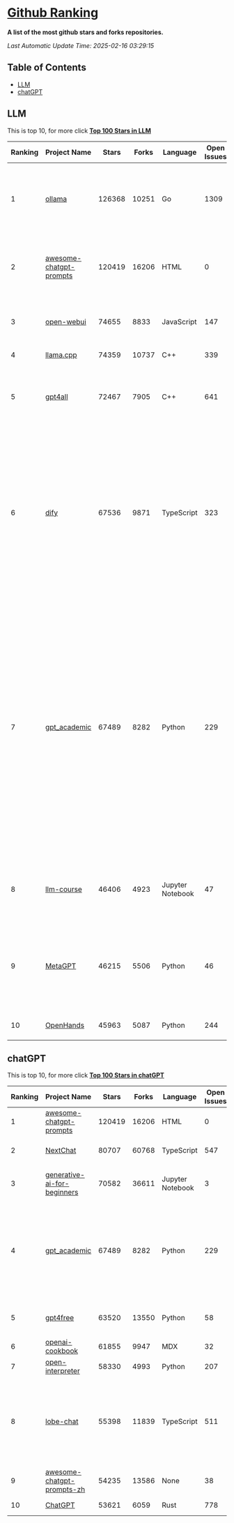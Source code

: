 [Github Ranking](./README.md)
==========

**A list of the most github stars and forks repositories.**

*Last Automatic Update Time: 2025-02-16 03:29:15*

## Table of Contents
 * [LLM](#LLM)
 * [chatGPT](#chatGPT)

## LLM

This is top 10, for more click **[Top 100 Stars in LLM](Top100/LLM.md)**

| Ranking | Project Name | Stars | Forks | Language | Open Issues | Description | Last Commit |
| ------- | ------------ | ----- | ----- | -------- | ----------- | ----------- | ----------- |
| 1 | [ollama](https://github.com/ollama/ollama) | 126368 | 10251 | Go | 1309 | Get up and running with Llama 3.3, DeepSeek-R1, Phi-4, Gemma 2, and other large language models. | 2025-02-15T20:38:24Z |
| 2 | [awesome-chatgpt-prompts](https://github.com/f/awesome-chatgpt-prompts) | 120419 | 16206 | HTML | 0 | This repo includes ChatGPT prompt curation to use ChatGPT and other LLM tools better. | 2025-02-13T09:27:16Z |
| 3 | [open-webui](https://github.com/open-webui/open-webui) | 74655 | 8833 | JavaScript | 147 | User-friendly AI Interface (Supports Ollama, OpenAI API, ...) | 2025-02-16T03:27:27Z |
| 4 | [llama.cpp](https://github.com/ggml-org/llama.cpp) | 74359 | 10737 | C++ | 339 | LLM inference in C/C++ | 2025-02-15T19:23:22Z |
| 5 | [gpt4all](https://github.com/nomic-ai/gpt4all) | 72467 | 7905 | C++ | 641 | GPT4All: Run Local LLMs on Any Device. Open-source and available for commercial use. | 2025-02-14T22:45:52Z |
| 6 | [dify](https://github.com/langgenius/dify) | 67536 | 9871 | TypeScript | 323 | Dify is an open-source LLM app development platform. Dify's intuitive interface combines AI workflow, RAG pipeline, agent capabilities, model management, observability features and more, letting you quickly go from prototype to production. | 2025-02-15T04:19:02Z |
| 7 | [gpt_academic](https://github.com/binary-husky/gpt_academic) | 67489 | 8282 | Python | 229 | 为GPT/GLM等LLM大语言模型提供实用化交互接口，特别优化论文阅读/润色/写作体验，模块化设计，支持自定义快捷按钮&函数插件，支持Python和C++等项目剖析&自译解功能，PDF/LaTex论文翻译&总结功能，支持并行问询多种LLM模型，支持chatglm3等本地模型。接入通义千问, deepseekcoder, 讯飞星火, 文心一言, llama2, rwkv, claude2, moss等。 | 2025-02-12T16:20:25Z |
| 8 | [llm-course](https://github.com/mlabonne/llm-course) | 46406 | 4923 | Jupyter Notebook | 47 | Course to get into Large Language Models (LLMs) with roadmaps and Colab notebooks. | 2025-01-22T22:32:51Z |
| 9 | [MetaGPT](https://github.com/geekan/MetaGPT) | 46215 | 5506 | Python | 46 | 🌟 The Multi-Agent Framework: First AI Software Company, Towards Natural Language Programming | 2025-02-14T09:21:01Z |
| 10 | [OpenHands](https://github.com/All-Hands-AI/OpenHands) | 45963 | 5087 | Python | 244 | 🙌 OpenHands: Code Less, Make More | 2025-02-15T20:08:04Z |


## chatGPT

This is top 10, for more click **[Top 100 Stars in chatGPT](Top100/chatGPT.md)**

| Ranking | Project Name | Stars | Forks | Language | Open Issues | Description | Last Commit |
| ------- | ------------ | ----- | ----- | -------- | ----------- | ----------- | ----------- |
| 1 | [awesome-chatgpt-prompts](https://github.com/f/awesome-chatgpt-prompts) | 120419 | 16206 | HTML | 0 | This repo includes ChatGPT prompt curation to use ChatGPT and other LLM tools better. | 2025-02-13T09:27:16Z |
| 2 | [NextChat](https://github.com/ChatGPTNextWeb/NextChat) | 80707 | 60768 | TypeScript | 547 | ✨ Light and Fast AI Assistant. Support: Web \| iOS \| MacOS \| Android \|  Linux \| Windows | 2025-02-16T03:25:22Z |
| 3 | [generative-ai-for-beginners](https://github.com/microsoft/generative-ai-for-beginners) | 70582 | 36611 | Jupyter Notebook | 3 | 21 Lessons, Get Started Building with Generative AI  🔗 https://microsoft.github.io/generative-ai-for-beginners/ | 2025-02-14T01:24:41Z |
| 4 | [gpt_academic](https://github.com/binary-husky/gpt_academic) | 67489 | 8282 | Python | 229 | 为GPT/GLM等LLM大语言模型提供实用化交互接口，特别优化论文阅读/润色/写作体验，模块化设计，支持自定义快捷按钮&函数插件，支持Python和C++等项目剖析&自译解功能，PDF/LaTex论文翻译&总结功能，支持并行问询多种LLM模型，支持chatglm3等本地模型。接入通义千问, deepseekcoder, 讯飞星火, 文心一言, llama2, rwkv, claude2, moss等。 | 2025-02-12T16:20:25Z |
| 5 | [gpt4free](https://github.com/xtekky/gpt4free) | 63520 | 13550 | Python | 58 | The official gpt4free repository \| various collection of powerful language models \| o3 mini and deepseek r1 | 2025-02-12T17:26:25Z |
| 6 | [openai-cookbook](https://github.com/openai/openai-cookbook) | 61855 | 9947 | MDX | 32 | Examples and guides for using the OpenAI API | 2025-02-14T17:14:19Z |
| 7 | [open-interpreter](https://github.com/OpenInterpreter/open-interpreter) | 58330 | 4993 | Python | 207 | A natural language interface for computers | 2025-01-24T13:02:04Z |
| 8 | [lobe-chat](https://github.com/lobehub/lobe-chat) | 55398 | 11839 | TypeScript | 511 | 🤯 Lobe Chat - an open-source, modern-design AI chat framework. Supports Multi AI Providers( OpenAI / Claude 3 / Gemini / Ollama / Qwen /  DeepSeek), Knowledge Base (file upload / knowledge management / RAG ), Multi-Modals (Vision/TTS/Plugins/Artifacts). One-click FREE deployment of your private ChatGPT/ Claude application. | 2025-02-16T03:25:37Z |
| 9 | [awesome-chatgpt-prompts-zh](https://github.com/PlexPt/awesome-chatgpt-prompts-zh) | 54235 | 13586 | None | 38 | ChatGPT 中文调教指南。各种场景使用指南。学习怎么让它听你的话。 | 2025-01-01T08:34:33Z |
| 10 | [ChatGPT](https://github.com/lencx/ChatGPT) | 53621 | 6059 | Rust | 778 | 🔮 ChatGPT Desktop Application (Mac, Windows and Linux) | 2024-08-29T17:58:11Z |


